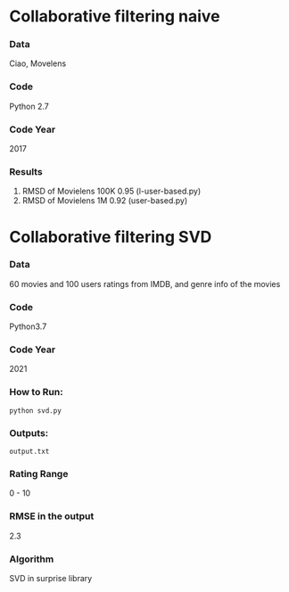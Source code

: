 # Collaborative filtering naive

### Data
Ciao, Movelens

### Code
Python 2.7

### Code Year
2017

### Results
1. RMSD of Movielens 100K 0.95 (l-user-based.py)
2. RMSD of Movielens 1M 0.92 (user-based.py)

  
  
  
# Collaborative filtering SVD

### Data
60 movies and 100 users ratings from IMDB, and genre info of the movies

### Code
Python3.7

### Code Year
2021

### How to Run:
```
python svd.py
```

### Outputs: 
```
output.txt
```
### Rating Range
0 - 10
### RMSE in the output
2.3
### Algorithm
SVD in surprise library
